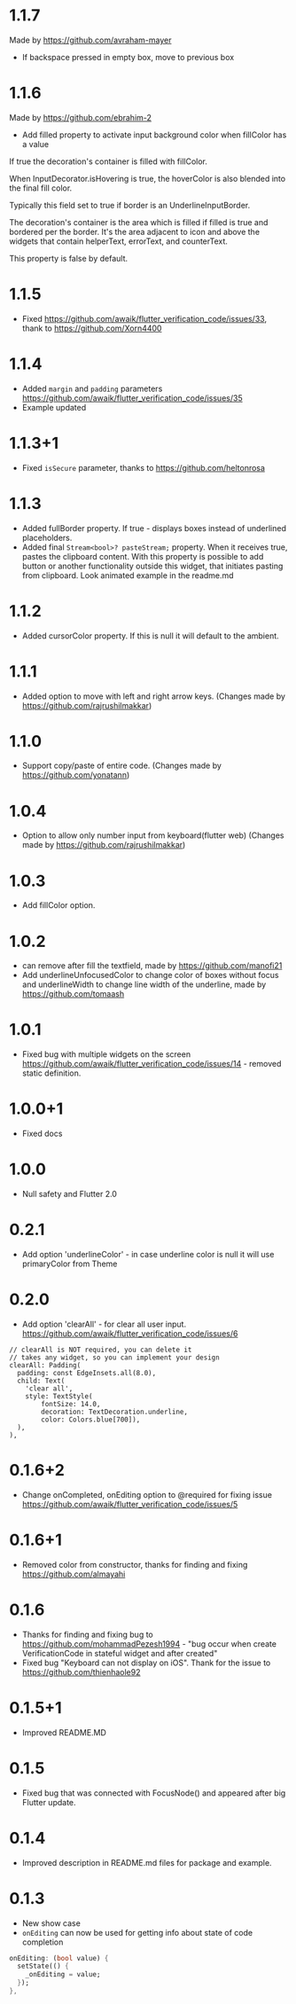 # 1.1.7

Made by https://github.com/avraham-mayer

- If backspace pressed in empty box, move to previous box

# 1.1.6

Made by https://github.com/ebrahim-2

- Add filled property to activate input background color when fillColor has a value

If true the decoration's container is filled with fillColor.

When InputDecorator.isHovering is true, the hoverColor is also blended into the final fill color.

Typically this field set to true if border is an UnderlineInputBorder.

The decoration's container is the area which is filled if filled is true and bordered per the border. It's the area adjacent to icon and above the widgets that contain helperText, errorText, and counterText.

This property is false by default.

# 1.1.5

- Fixed https://github.com/awaik/flutter_verification_code/issues/33, thank to https://github.com/Xorn4400

# 1.1.4

- Added `margin` and `padding` parameters https://github.com/awaik/flutter_verification_code/issues/35
- Example updated

# 1.1.3+1

- Fixed `isSecure` parameter, thanks to https://github.com/heltonrosa


# 1.1.3

- Added fullBorder property. If true - displays boxes instead of underlined placeholders.
- Added final `Stream<bool>? pasteStream;` property. When it receives true, pastes the
clipboard content. With this property is possible to add button or another functionality
outside this widget, that initiates pasting from clipboard.
Look animated example in the readme.md

# 1.1.2

- Added cursorColor property. If this is null it will default to the ambient.

# 1.1.1

- Added option to move with left and right arrow keys. (Changes made by https://github.com/rajrushilmakkar)

# 1.1.0

- Support copy/paste of entire code. (Changes made by https://github.com/yonatann)

# 1.0.4

- Option to allow only number input from keyboard(flutter web) (Changes made by https://github.com/rajrushilmakkar)

# 1.0.3

- Add fillColor option.

# 1.0.2

- can remove after fill the textfield, made by https://github.com/manofi21
- Add underlineUnfocusedColor to change color of boxes without focus and underlineWidth to change line width of the underline, made by https://github.com/tomaash 

# 1.0.1

- Fixed bug with multiple widgets on the screen https://github.com/awaik/flutter_verification_code/issues/14 - removed static definition.

# 1.0.0+1

- Fixed docs

# 1.0.0

- Null safety and Flutter 2.0

# 0.2.1

- Add option 'underlineColor' - in case underline color is null it will use primaryColor from Theme

# 0.2.0

- Add option 'clearAll' - for clear all user input. https://github.com/awaik/flutter_verification_code/issues/6

```
// clearAll is NOT required, you can delete it
// takes any widget, so you can implement your design
clearAll: Padding(
  padding: const EdgeInsets.all(8.0),
  child: Text(
    'clear all',
    style: TextStyle(
        fontSize: 14.0,
        decoration: TextDecoration.underline,
        color: Colors.blue[700]),
  ),
),
```

# 0.1.6+2

- Change onCompleted, onEditing option to @required for fixing issue https://github.com/awaik/flutter_verification_code/issues/5

# 0.1.6+1

- Removed color from constructor, thanks for finding and fixing https://github.com/almayahi

# 0.1.6

- Thanks for finding and fixing bug to https://github.com/mohammadPezesh1994 - "bug occur when create VerificationCode in stateful widget and after created"
- Fixed bug "Keyboard can not display on iOS". Thank for the issue to https://github.com/thienhaole92

# 0.1.5+1

- Improved README.MD

# 0.1.5

- Fixed bug that was connected with FocusNode() and appeared after big Flutter update.


# 0.1.4

- Improved description in README.md files for package and example.


# 0.1.3

- New show case
- `onEditing` can now be used for getting info about state of code completion
```dart
onEditing: (bool value) {
  setState(() {
    _onEditing = value;
  });
},
```